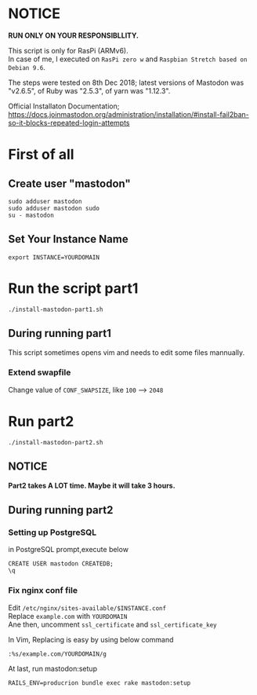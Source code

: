 # NOTICE
**RUN ONLY ON YOUR RESPONSIBLLITY.**  

This script is only for RasPi (ARMv6).  
In case of me, I executed on `RasPi zero w` and `Raspbian Stretch based on Debian 9.6`.  

The steps were tested on 8th Dec 2018; latest versions of Mastodon was "v2.6.5", of Ruby was "2.5.3", of yarn was "1.12.3".

Official Installaton Documentation; <https://docs.joinmastodon.org/administration/installation/#install-fail2ban-so-it-blocks-repeated-login-attempts>


# First of all

## Create user "mastodon"
```
sudo adduser mastodon
sudo adduser mastodon sudo 
su - mastodon
```
##  Set Your Instance Name
```
export INSTANCE=YOURDOMAIN  
```  
# Run the script part1 
```
./install-mastodon-part1.sh
```

## During running part1
This script sometimes opens vim and needs to edit some files mannually.

### Extend swapfile
Change value of `CONF_SWAPSIZE`, like `100` --> `2048`   

# Run part2 
```
./install-mastodon-part2.sh
```
## NOTICE
**Part2 takes A LOT time. Maybe it will take 3 hours.**  

## During running part2
### Setting up PostgreSQL
in PostgreSQL prompt,execute below
```
CREATE USER mastodon CREATEDB;
\q
``` 

### Fix nginx conf file
Edit `/etc/nginx/sites-available/$INSTANCE.conf`  
Replace `example.com` with `YOURDOMAIN`   
Ane then, uncomment `ssl_certificate` and `ssl_certificate_key`  

In Vim, Replacing is easy by using below command
```
:%s/example.com/YOURDOMAIN/g
```

At last, run mastodon:setup  
```
RAILS_ENV=producrion bundle exec rake mastodon:setup
```
